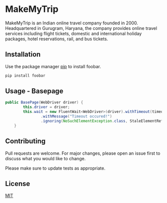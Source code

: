 # MakeMyTrip

MakeMyTrip is an Indian online travel company founded in 2000. Headquartered in Gurugram, Haryana, the company provides online travel services including flight tickets, domestic and international holiday packages, hotel reservations, rail, and bus tickets. 

## Installation

Use the package manager [pip](https://pip.pypa.io/en/stable/) to install foobar.

```bash
pip install foobar
```

## Usage - Basepage

```Java
public BasePage(WebDriver driver) {
		this.driver = driver;
		this.wait = new FluentWait<WebDriver>(driver).withTimeout(timeoutSeconds).pollingEvery(pollingSeconds)
				.withMessage("Timeout occured!")
				.ignoring(NoSuchElementException.class, StaleElementReferenceException.class);
	}
```

## Contributing
Pull requests are welcome. For major changes, please open an issue first to discuss what you would like to change.

Please make sure to update tests as appropriate.

## License
[MIT](https://choosealicense.com/licenses/mit/)
